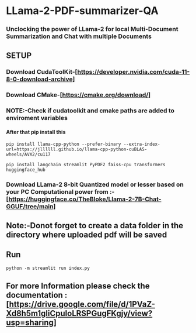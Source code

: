# LLama-2-PDF-summarizer-QA
### Unclocking the power of LLama-2 for local Multi-Document Summarization and Chat with multiple Documents
## SETUP
### Download CudaToolKit-[https://developer.nvidia.com/cuda-11-8-0-download-archive]
### Download CMake-[https://cmake.org/download/]
### NOTE:-Check if cudatoolkit and cmake paths are added to enviroment variables
#### After that pip install this
```
pip install llama-cpp-python --prefer-binary --extra-index-url=https://jllllll.github.io/llama-cpp-python-cuBLAS-wheels/AVX2/cu117 
```
```
pip install langchain streamlit PyPDF2 faiss-cpu transformers huggingface_hub
```
### Download LLama-2 8-bit Quantized model or lesser based on your PC Computational power from :-[https://huggingface.co/TheBloke/Llama-2-7B-Chat-GGUF/tree/main]
## Note:-Donot forget to create a data folder in the directory where uploaded pdf will be saved
## Run
```
python -m streamlit run index.py
```
## For more Information please check the documentation : [https://drive.google.com/file/d/1PVaZ-Xd8h5m1gliCpuloLRSPGugFKgjy/view?usp=sharing]
